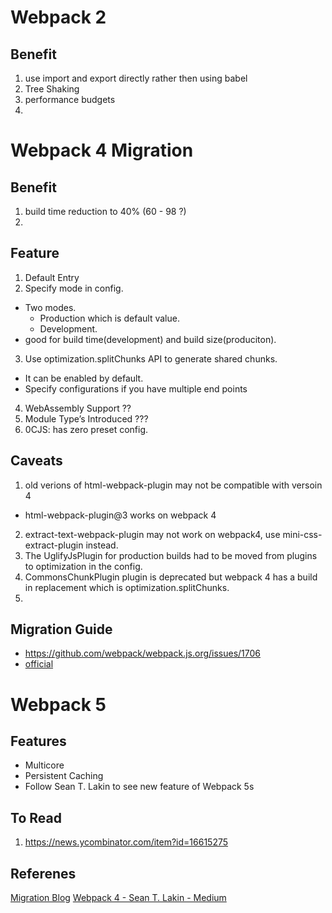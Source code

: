 # Webpack 2

## Benefit
1. use import and export directly rather then using babel
2. Tree Shaking
3. performance budgets
4.


# Webpack 4 Migration

## Benefit
1. build time reduction to 40% (60 - 98 ?)
2.

## Feature
1. Default Entry
2. Specify mode in config.
  * Two modes.
    * Production which is default value.
    * Development.
  * good for build time(development) and build size(produciton).
3. Use optimization.splitChunks API to generate shared chunks.
  * It can be enabled by default.
  * Specify configurations if you have multiple end points
4. WebAssembly Support ??
5. Module Type’s Introduced ???
6. 0CJS: has zero preset config.


## Caveats
1. old verions of html-webpack-plugin may not be compatible with versoin 4
  * html-webpack-plugin@3 works on webpack 4
2. extract-text-webpack-plugin may not work on webpack4, use mini-css-extract-plugin instead.
3. The UglifyJsPlugin for production builds had to be moved from plugins to optimization in the config.
4. CommonsChunkPlugin plugin is deprecated but webpack 4 has a build in replacement which is optimization.splitChunks.
5.

## Migration Guide
* https://github.com/webpack/webpack.js.org/issues/1706
* [official](https://webpack.js.org/migrate/3/)

# Webpack 5

## Features
* Multicore
* Persistent Caching
* Follow Sean T. Lakin to see new feature of Webpack 5s

## To Read
1. https://news.ycombinator.com/item?id=16615275

## Referenes
[Migration Blog](https://codeburst.io/migrating-to-webpack-4-today-d564b453a3ba)
[Webpack 4 - Sean T. Lakin - Medium](https://medium.com/webpack/webpack-4-released-today-6cdb994702d4)
